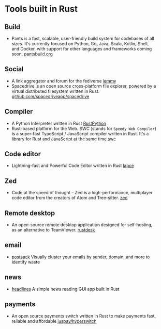 # Tools built in Rust

## Build

- Pants is a fast, scalable, user-friendly build system for codebases of all sizes. It's currently focused on Python, Go, Java, Scala, Kotlin, Shell, and Docker, with support for other languages and frameworks coming soon. [pantsbuild.org](https://www.pantsbuild.org/)

## Social

- A link aggregator and forum for the fediverse [lemmy](https://github.com/LemmyNet/lemmy)
- Spacedrive is an open source cross-platform file explorer, powered by a virtual distributed filesystem written in Rust. [github.com/spacedriveapp/spacedrive](https://github.com/spacedriveapp/spacedrive)

## Compiler

- A Python Interpreter written in Rust [RustPython](https://github.com/RustPython/RustPython)
- Rust-based platform for the Web. SWC (stands for `Speedy Web Compiler`) is a super-fast TypeScript / JavaScript compiler written in Rust. It's a library for Rust and JavaScript at the same time.[swc](https://github.com/swc-project/swc)

## Code editor

- Lightning-fast and Powerful Code Editor written in Rust [lapce](https://github.com/lapce/lapce)

## Zed

- Code at the speed of thought – Zed is a high-performance, multiplayer code editor from the creators of Atom and Tree-sitter. [zed](https://github.com/zed-industries/zed)

## Remote desktop

- An open-source remote desktop application designed for self-hosting, as an alternative to TeamViewer. [rustdesk](https://github.com/rustdesk/rustdesk)

## email

- [postsack](https://github.com/terhechte/postsack) Visually cluster your emails by sender, domain, and more to identify waste

## news

- [headlines](https://github.com/creativcoder/headlines) A simple news reading GUI app built in Rust

## payments

- An open source payments switch written in Rust to make payments fast, reliable and affordable [juspay/hyperswitch](https://github.com/juspay/hyperswitch/tree/main)
